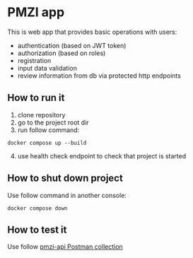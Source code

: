 # PMZI app
This is web app that provides basic operations with users:
* authentication (based on JWT token)
* authorization (based on roles)
* registration
* input data validation
* review information from db via protected http endpoints

## How to run it
1) clone repository
2) go to the project root dir
3) run follow command:
```shell
docker compose up --build
```
4) use health check endpoint to check that project is started

## How to shut down project
Use follow command in another console:
```shell
docker compose down
```

## How to test it 
Use follow [pmzi-api Postman collection](https://www.postman.com/noct2000/workspace/public-workspace/collection/20171165-9cc3de2e-ff30-4788-8f83-2b0c84bcafbd)